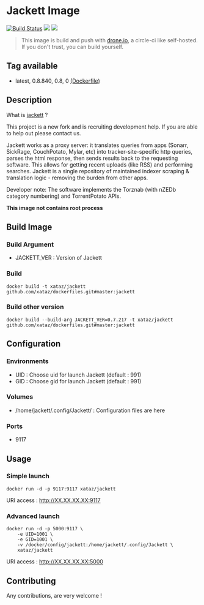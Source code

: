 # Jackett Image

[![Build Status](https://drone.xataz.net/api/badges/xataz/docker-jackett/status.svg)](https://drone.xataz.net/xataz/docker-jackett)
[![](https://images.microbadger.com/badges/image/xataz/jackett.svg)](https://microbadger.com/images/xataz/jackett "Get your own image badge on microbadger.com")
[![](https://images.microbadger.com/badges/version/xataz/jackett.svg)](https://microbadger.com/images/xataz/jackett "Get your own version badge on microbadger.com")

> This image is build and push with [drone.io](https://github.com/drone/drone), a circle-ci like self-hosted.
> If you don't trust, you can build yourself.

## Tag available
* latest, 0.8.840, 0.8, 0 [(Dockerfile)](https://github.com/xataz/docker-jackett/blob/master/Dockerfile)

## Description
What is [jackett](https://github.com/Jackett/Jackett) ?

This project is a new fork and is recruiting development help. If you are able to help out please contact us.

Jackett works as a proxy server: it translates queries from apps (Sonarr, SickRage, CouchPotato, Mylar, etc) into tracker-site-specific http queries, parses the html response, then sends results back to the requesting software. This allows for getting recent uploads (like RSS) and performing searches. Jackett is a single repository of maintained indexer scraping & translation logic - removing the burden from other apps.

Developer note: The software implements the Torznab (with nZEDb category numbering) and TorrentPotato APIs.

**This image not contains root process**

## Build Image
### Build Argument
* JACKETT_VER : Version of Jackett

### Build
```shell
docker build -t xataz/jackett github.com/xataz/dockerfiles.git#master:jackett
```

### Build other version
```shell
docker build --build-arg JACKETT_VER=0.7.217 -t xataz/jackett github.com/xataz/dockerfiles.git#master:jackett
```

## Configuration
### Environments
* UID : Choose uid for launch Jackett (default : 991)
* GID : Choose gid for launch Jackett (default : 991)

### Volumes
* /home/jackett/.config/Jackett/ : Configuration files are here

### Ports
* 9117

## Usage
### Simple launch
```shell
docker run -d -p 9117:9117 xataz/jackett
```
URI access : http://XX.XX.XX.XX:9117

### Advanced launch
```shell
docker run -d -p 5000:9117 \
	-e UID=1001 \
	-e GID=1001 \
	-v /docker/config/jackett:/home/jackett/.config/Jackett \
	xataz/jackett
```
URI access : http://XX.XX.XX.XX:5000

## Contributing
Any contributions, are very welcome !